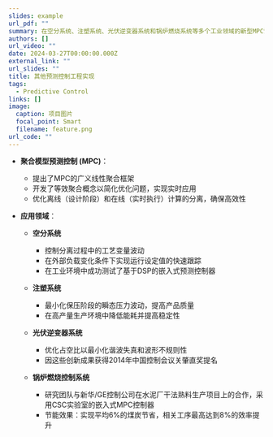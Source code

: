 ```yaml
---
slides: example
url_pdf: ""
summary: 在空分系统、注塑系统、光伏逆变器系统和锅炉燃烧系统等多个工业领域的新型MPC设计与工程实现
authors: []
url_video: ""
date: 2024-03-27T00:00:00.000Z
external_link: ""
url_slides: ""
title: 其他预测控制工程实现
tags:
  - Predictive Control
links: []
image:
  caption: 项目图片
  focal_point: Smart
  filename: feature.png
url_code: ""
---
```


* **聚合模型预测控制 (MPC)**：

  * 提出了MPC的广义线性聚合框架
  * 开发了等效聚合概念以简化优化问题，实现实时应用
  * 优化离线（设计阶段）和在线（实时执行）计算的分离，确保高效性

* **应用领域**：

  * **空分系统**
    * 控制分离过程中的工艺变量波动
    * 在外部负载变化条件下实现运行设定值的快速跟踪
    * 在工业环境中成功测试了基于DSP的嵌入式预测控制器

  * **注塑系统**
    * 最小化保压阶段的瞬态压力波动，提高产品质量
    * 在高产量生产环境中降低能耗并提高稳定性

  * **光伏逆变器系统**
    * 优化占空比以最小化谐波失真和波形不规则性
    * 因这些创新成果获得2014年中国控制会议关肇直奖提名

  * **锅炉燃烧控制系统**
    * 研究团队与新华/GE控制公司在水泥厂干法熟料生产项目上的合作，采用CSC实验室的嵌入式MPC控制器
    * 节能效果：实现平均6%的煤炭节省，相关工序最高达到8%的效率提升
